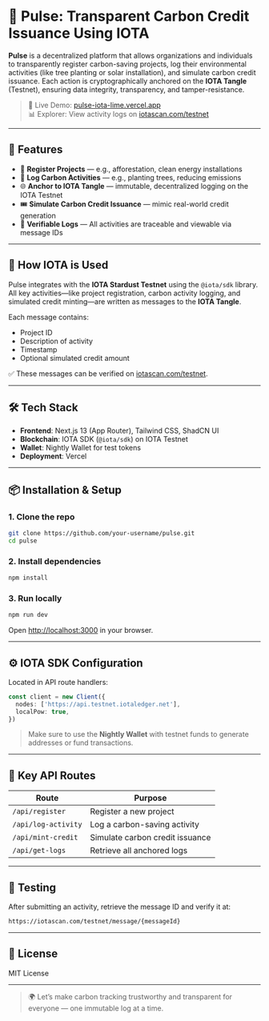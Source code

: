 # 🌿 Pulse: Transparent Carbon Credit Issuance Using IOTA

**Pulse** is a decentralized platform that allows organizations and individuals to transparently register carbon-saving projects, log their environmental activities (like tree planting or solar installation), and simulate carbon credit issuance. Each action is cryptographically anchored on the **IOTA Tangle** (Testnet), ensuring data integrity, transparency, and tamper-resistance.

> 🔗 Live Demo: [pulse-iota-lime.vercel.app](https://pulse-iota-lime.vercel.app)  
> 📊 Explorer: View activity logs on [iotascan.com/testnet](https://iotascan.com/testnet)

---

## 🚀 Features

- 🌱 **Register Projects** — e.g., afforestation, clean energy installations  
- 📝 **Log Carbon Activities** — e.g., planting trees, reducing emissions  
- 🌐 **Anchor to IOTA Tangle** — immutable, decentralized logging on the IOTA Testnet  
- 🎟️ **Simulate Carbon Credit Issuance** — mimic real-world credit generation  
- 🧾 **Verifiable Logs** — All activities are traceable and viewable via message IDs

---

## 🔗 How IOTA is Used

Pulse integrates with the **IOTA Stardust Testnet** using the `@iota/sdk` library. All key activities—like project registration, carbon activity logging, and simulated credit minting—are written as messages to the **IOTA Tangle**.

Each message contains:
- Project ID
- Description of activity
- Timestamp
- Optional simulated credit amount

✅ These messages can be verified on [iotascan.com/testnet](https://iotascan.com/testnet).

---

## 🛠️ Tech Stack

- **Frontend**: Next.js 13 (App Router), Tailwind CSS, ShadCN UI  
- **Blockchain**: IOTA SDK (`@iota/sdk`) on IOTA Testnet  
- **Wallet**: Nightly Wallet for test tokens  
- **Deployment**: Vercel

---

## 📦 Installation & Setup

### 1. Clone the repo
```bash
git clone https://github.com/your-username/pulse.git
cd pulse
```

### 2. Install dependencies
```bash
npm install
```

### 3. Run locally
```bash
npm run dev
```

Open [http://localhost:3000](http://localhost:3000) in your browser.

---

## ⚙️ IOTA SDK Configuration

Located in API route handlers:

```ts
const client = new Client({
  nodes: ['https://api.testnet.iotaledger.net'],
  localPow: true,
})
```

> Make sure to use the **Nightly Wallet** with testnet funds to generate addresses or fund transactions.

---

## 📁 Key API Routes

| Route               | Purpose                        |
|--------------------|---------------------------------|
| `/api/register`     | Register a new project          |
| `/api/log-activity` | Log a carbon-saving activity    |
| `/api/mint-credit`  | Simulate carbon credit issuance |
| `/api/get-logs`     | Retrieve all anchored logs      |

---

## 🧪 Testing

After submitting an activity, retrieve the message ID and verify it at:

```txt
https://iotascan.com/testnet/message/{messageId}
```

---

## 📜 License

MIT License

---

> 🌍 Let’s make carbon tracking trustworthy and transparent for everyone — one immutable log at a time.